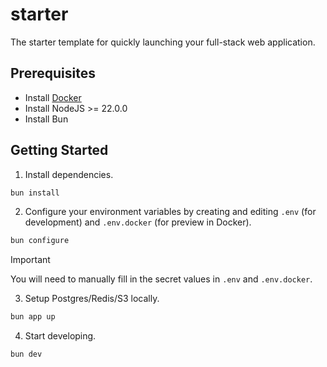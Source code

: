 # starter

The starter template for quickly launching your full-stack web application.

## Prerequisites

- Install [Docker](https://www.docker.com/products/docker-desktop/)
- Install NodeJS >= 22.0.0
- Install Bun

## Getting Started

1. Install dependencies.

```sh
bun install
```

2. Configure your environment variables by creating and editing `.env` (for development)
and `.env.docker` (for preview in Docker).

```sh
bun configure
```

> [!IMPORTANT]
> You will need to manually fill in the secret values in `.env` and `.env.docker`.

3. Setup Postgres/Redis/S3 locally.

```sh
bun app up
```

4. Start developing.

```sh
bun dev
```
